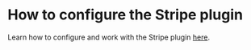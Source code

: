 # How to configure the Stripe plugin

Learn how to configure and work with the Stripe plugin [here](https://docs.weweb.io/plugins/extensions/stripe.html).
